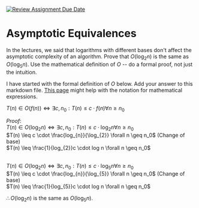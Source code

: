 [![Review Assignment Due Date](https://classroom.github.com/assets/deadline-readme-button-24ddc0f5d75046c5622901739e7c5dd533143b0c8e959d652212380cedb1ea36.svg)](https://classroom.github.com/a/fbkbKZ5N)
# Asymptotic Equivalences

In the lectures, we said that logarithms with different bases don't affect the
asymptotic complexity of an algorithm. Prove that $O(\log_{2} n)$ is the same as
$O(\log_{5} n)$. Use the mathematical definition of $O$ -- do a formal proof,
not just the intuition.

I have started with the formal definition of $O$ below. Add your answer to this
markdown file. [This
page](https://docs.github.com/en/get-started/writing-on-github/working-with-advanced-formatting/writing-mathematical-expressions)
might help with the notation for mathematical expressions.

$T(n) \in O(f(n)) \iff \exists c, n_0: T(n) \leq c \cdot f(n) \forall n \geq n_0$

$Proof:$ <br>
$T(n) \in O(\log_{2} n) \iff \exists c, n_0: T(n) \leq c \cdot \log_{2} n \forall n \geq n_0$<br>
$T(n) \leq c \cdot \frac{log_{n}}{\log_{2}}  \forall n \geq n_0$ (Change of base)<br>
$T(n) \leq \frac{1}{log_{2}}c \cdot log n \forall n \geq n_0$<br><br>

$T(n) \in O(\log_{2} n) \iff \exists c, n_0: T(n) \leq c \cdot \log_{5} n \forall n \geq n_0$<br>
$T(n) \leq c \cdot \frac{log_{n}}{\log_{5}}  \forall n \geq n_0$ (Change of base)<br>
$T(n) \leq \frac{1}{log_{5}}c \cdot log n \forall n \geq n_0$

$\therefore O(\log_{2} n)$ is the same as $O(\log_{5} n)$.

